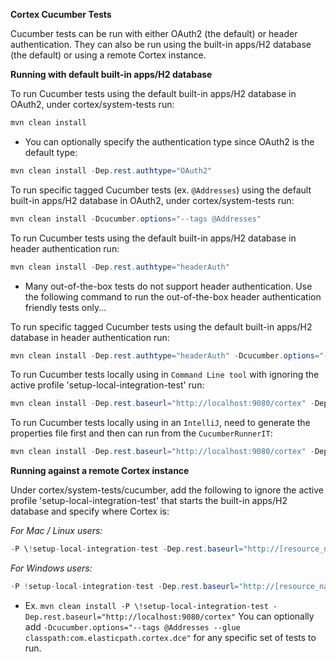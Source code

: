 **Cortex Cucumber Tests**

Cucumber tests can be run with either OAuth2 (the default) or header authentication.  They can also be run using the built-in apps/H2 database (the default) or using a remote Cortex instance.

**Running with default built-in apps/H2 database**

To run Cucumber tests using the default built-in apps/H2 database in OAuth2, under cortex/system-tests run:
  ```java
  mvn clean install
   ```
  * You can optionally specify the authentication type since OAuth2 is the default type: 
  ```java
  mvn clean install -Dep.rest.authtype="OAuth2"
  ```

To run specific tagged Cucumber tests (ex. `@Addresses`) using the default built-in apps/H2 database in OAuth2, under cortex/system-tests run:
  ```java
  mvn clean install -Dcucumber.options="--tags @Addresses"
  ```
    
To run Cucumber tests using the default built-in apps/H2 database in header authentication run:
  ```java
  mvn clean install -Dep.rest.authtype="headerAuth"
  ```
  * Many out-of-the-box tests do not support header authentication.  Use the following command to run the out-of-the-box header authentication friendly tests only...
  
  To run specific tagged Cucumber tests using the default built-in apps/H2 database in header authentication run:
   ```java
 mvn clean install -Dep.rest.authtype="headerAuth" -Dcucumber.options="--tags @HeaderAuth"
   ```
    
To run Cucumber tests locally using in `Command Line tool` with ignoring the active profile 'setup-local-integration-test' run:
  ```java
  mvn clean install -Dep.rest.baseurl="http://localhost:9080/cortex" -Dep.jms.url="tcp://localhost:61616" -P \!setup-local-integration-test
  ```

To run Cucumber tests locally using in an `IntelliJ`, need to generate the properties file first and then can run from the `CucumberRunnerIT`:
  ```java
  mvn clean install -Dep.rest.baseurl="http://localhost:9080/cortex" -Dep.jms.url="tcp://localhost:61616" -P \!setup-local-integration-test
  ```

**Running against a remote Cortex instance**

Under cortex/system-tests/cucumber, add the following to ignore the active profile 'setup-local-integration-test' that starts the built-in apps/H2 database and specify where Cortex is:
  
  *For Mac / Linux users:* 
  ```java
  -P \!setup-local-integration-test -Dep.rest.baseurl="http://[resource_name]:[port]/cortex"
  ```
  *For Windows users:* 
  ```java
  -P !setup-local-integration-test -Dep.rest.baseurl="http://[resource_name]:[port]/cortex"
  ```
  
  * Ex. `mvn clean install -P \!setup-local-integration-test -Dep.rest.baseurl="http://localhost:9080/cortex"`
  You can optionally add `-Dcucumber.options="--tags @Addresses --glue classpath:com.elasticpath.cortex.dce"` for any specific set of tests to run.